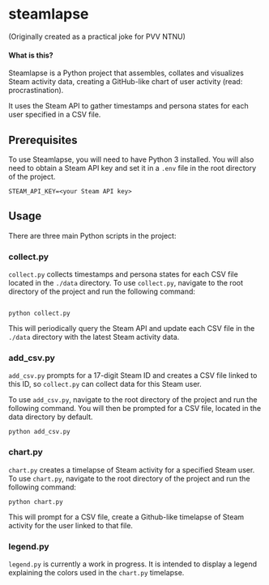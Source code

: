 # steamlapse



(Originally created as a practical joke for PVV NTNU)



#### What is this?

Steamlapse is a Python project that assembles, collates and visualizes Steam activity data, creating a GitHub-like chart of user activity (read: procrastination).

It uses the Steam API to gather timestamps and persona states for each user specified in a CSV file.

## Prerequisites

To use Steamlapse, you will need to have Python 3 installed. You will also need to obtain a Steam API key and set it in a `.env` file in the root directory of the project.

```
STEAM_API_KEY=<your Steam API key>
```

## Usage

There are three main Python scripts in the project:

### collect.py

`collect.py` collects timestamps and persona states for each CSV file located in the `./data` directory. To use `collect.py`, navigate to the root directory of the project and run the following command:

```

python collect.py
```

This will periodically query the Steam API and update each CSV file in the `./data` directory with the latest Steam activity data.

### add_csv.py

`add_csv.py` prompts for a 17-digit Steam ID and creates a CSV file linked to this ID, so `collect.py` can collect data for this Steam user.

To use `add_csv.py`, navigate to the root directory of the project and run the following command. You will then be prompted for a CSV file, located in the data directory by default.

```
python add_csv.py
```

### chart.py

`chart.py` creates a timelapse of Steam activity for a specified Steam user. To use `chart.py`, navigate to the root directory of the project and run the following command:

```
python chart.py
```

This will prompt for a CSV file, create a Github-like timelapse of Steam activity for the user linked to that file.

### legend.py

`legend.py` is currently a work in progress. It is intended to display a legend explaining the colors used in the `chart.py` timelapse.